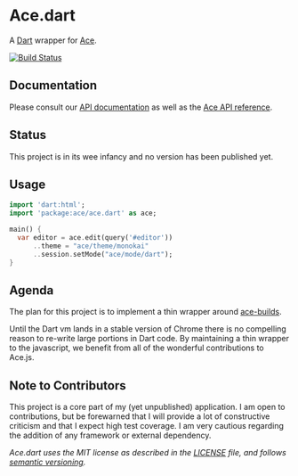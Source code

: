 # Ace.dart

A [Dart][dart] wrapper for [Ace][ace].

[![Build Status](https://drone.io/github.com/rmsmith/ace.dart/status.png)][badge]

## Documentation

Please consult our [API documentation][api] as well as the 
[Ace API reference][ace-api].

## Status

This project is in its wee infancy and no version has been published yet.

## Usage

```dart
import 'dart:html';
import 'package:ace/ace.dart' as ace;

main() {
  var editor = ace.edit(query('#editor'))
      ..theme = "ace/theme/monokai"
      ..session.setMode("ace/mode/dart");
}
```

## Agenda

The plan for this project is to implement a thin wrapper around [ace-builds][].  

Until the Dart vm lands in a stable version of Chrome there is no compelling 
reason to re-write large portions in Dart code.  By maintaining a thin wrapper 
to the javascript, we benefit from all of the wonderful contributions to Ace.js.

## Note to Contributors

This project is a core part of my (yet unpublished) application.  I am open to 
contributions, but be forewarned that I will provide a lot of constructive 
criticism and that I expect high test coverage.  I am very cautious regarding
the addition of any framework or external dependency.

_Ace.dart uses the MIT license as described in the [LICENSE][license] file, and 
follows [semantic versioning][]._

[ace]: http://ace.ajax.org/
[ace-api]: http://ace.ajax.org/#nav=api
[ace-builds]: https://github.com/ajaxorg/ace-builds/
[api]: http://rmsmith.github.com/ace.dart/ace.html
[badge]: https://drone.io/github.com/rmsmith/ace.dart/latest
[dart]: http://www.dartlang.org/
[license]: https://github.com/rmsmith/fields/blob/master/LICENSE
[semantic versioning]: http://semver.org/
